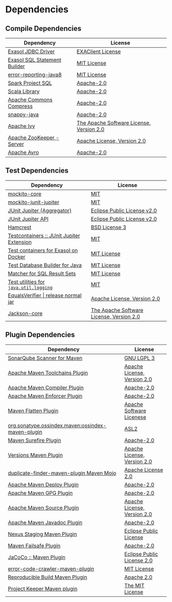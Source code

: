 <!-- @formatter:off -->
# Dependencies

## Compile Dependencies

| Dependency                        | License                                        |
| --------------------------------- | ---------------------------------------------- |
| [Exasol JDBC Driver][0]           | [EXAClient License][1]                         |
| [Exasol SQL Statement Builder][2] | [MIT License][3]                               |
| [error-reporting-java8][4]        | [MIT License][5]                               |
| [Spark Project SQL][6]            | [Apache-2.0][7]                                |
| [Scala Library][8]                | [Apache-2.0][9]                                |
| [Apache Commons Compress][10]     | [Apache-2.0][11]                               |
| [snappy-java][12]                 | [Apache-2.0][13]                               |
| [Apache Ivy][14]                  | [The Apache Software License, Version 2.0][15] |
| [Apache ZooKeeper - Server][16]   | [Apache License, Version 2.0][11]              |
| [Apache Avro][17]                 | [Apache-2.0][11]                               |

## Test Dependencies

| Dependency                                      | License                                        |
| ----------------------------------------------- | ---------------------------------------------- |
| [mockito-core][18]                              | [MIT][19]                                      |
| [mockito-junit-jupiter][18]                     | [MIT][19]                                      |
| [JUnit Jupiter (Aggregator)][20]                | [Eclipse Public License v2.0][21]              |
| [JUnit Jupiter API][20]                         | [Eclipse Public License v2.0][21]              |
| [Hamcrest][22]                                  | [BSD License 3][23]                            |
| [Testcontainers :: JUnit Jupiter Extension][24] | [MIT][25]                                      |
| [Test containers for Exasol on Docker][26]      | [MIT License][27]                              |
| [Test Database Builder for Java][28]            | [MIT License][29]                              |
| [Matcher for SQL Result Sets][30]               | [MIT License][31]                              |
| [Test utilities for `java.util.logging`][32]    | [MIT][19]                                      |
| [EqualsVerifier \| release normal jar][33]      | [Apache License, Version 2.0][11]              |
| [Jackson-core][34]                              | [The Apache Software License, Version 2.0][11] |

## Plugin Dependencies

| Dependency                                              | License                           |
| ------------------------------------------------------- | --------------------------------- |
| [SonarQube Scanner for Maven][35]                       | [GNU LGPL 3][36]                  |
| [Apache Maven Toolchains Plugin][37]                    | [Apache License, Version 2.0][11] |
| [Apache Maven Compiler Plugin][38]                      | [Apache-2.0][11]                  |
| [Apache Maven Enforcer Plugin][39]                      | [Apache-2.0][11]                  |
| [Maven Flatten Plugin][40]                              | [Apache Software Licenese][11]    |
| [org.sonatype.ossindex.maven:ossindex-maven-plugin][41] | [ASL2][15]                        |
| [Maven Surefire Plugin][42]                             | [Apache-2.0][11]                  |
| [Versions Maven Plugin][43]                             | [Apache License, Version 2.0][11] |
| [duplicate-finder-maven-plugin Maven Mojo][44]          | [Apache License 2.0][7]           |
| [Apache Maven Deploy Plugin][45]                        | [Apache-2.0][11]                  |
| [Apache Maven GPG Plugin][46]                           | [Apache-2.0][11]                  |
| [Apache Maven Source Plugin][47]                        | [Apache License, Version 2.0][11] |
| [Apache Maven Javadoc Plugin][48]                       | [Apache-2.0][11]                  |
| [Nexus Staging Maven Plugin][49]                        | [Eclipse Public License][50]      |
| [Maven Failsafe Plugin][51]                             | [Apache-2.0][11]                  |
| [JaCoCo :: Maven Plugin][52]                            | [Eclipse Public License 2.0][53]  |
| [error-code-crawler-maven-plugin][54]                   | [MIT License][55]                 |
| [Reproducible Build Maven Plugin][56]                   | [Apache 2.0][15]                  |
| [Project Keeper Maven plugin][57]                       | [The MIT License][58]             |

[0]: http://www.exasol.com/
[1]: https://repo1.maven.org/maven2/com/exasol/exasol-jdbc/24.0.0/exasol-jdbc-24.0.0-license.txt
[2]: https://github.com/exasol/sql-statement-builder/
[3]: https://github.com/exasol/sql-statement-builder/blob/main/LICENSE
[4]: https://github.com/exasol/error-reporting-java/
[5]: https://github.com/exasol/error-reporting-java/blob/main/LICENSE
[6]: https://spark.apache.org/
[7]: http://www.apache.org/licenses/LICENSE-2.0.html
[8]: https://www.scala-lang.org/
[9]: https://www.apache.org/licenses/LICENSE-2.0
[10]: https://commons.apache.org/proper/commons-compress/
[11]: https://www.apache.org/licenses/LICENSE-2.0.txt
[12]: https://github.com/xerial/snappy-java
[13]: https://www.apache.org/licenses/LICENSE-2.0.html
[14]: http://ant.apache.org/ivy/
[15]: http://www.apache.org/licenses/LICENSE-2.0.txt
[16]: http://zookeeper.apache.org/zookeeper
[17]: https://avro.apache.org
[18]: https://github.com/mockito/mockito
[19]: https://opensource.org/licenses/MIT
[20]: https://junit.org/junit5/
[21]: https://www.eclipse.org/legal/epl-v20.html
[22]: http://hamcrest.org/JavaHamcrest/
[23]: http://opensource.org/licenses/BSD-3-Clause
[24]: https://java.testcontainers.org
[25]: http://opensource.org/licenses/MIT
[26]: https://github.com/exasol/exasol-testcontainers/
[27]: https://github.com/exasol/exasol-testcontainers/blob/main/LICENSE
[28]: https://github.com/exasol/test-db-builder-java/
[29]: https://github.com/exasol/test-db-builder-java/blob/main/LICENSE
[30]: https://github.com/exasol/hamcrest-resultset-matcher/
[31]: https://github.com/exasol/hamcrest-resultset-matcher/blob/main/LICENSE
[32]: https://github.com/exasol/java-util-logging-testing/
[33]: https://www.jqno.nl/equalsverifier
[34]: https://github.com/FasterXML/jackson-core
[35]: http://sonarsource.github.io/sonar-scanner-maven/
[36]: http://www.gnu.org/licenses/lgpl.txt
[37]: https://maven.apache.org/plugins/maven-toolchains-plugin/
[38]: https://maven.apache.org/plugins/maven-compiler-plugin/
[39]: https://maven.apache.org/enforcer/maven-enforcer-plugin/
[40]: https://www.mojohaus.org/flatten-maven-plugin/
[41]: https://sonatype.github.io/ossindex-maven/maven-plugin/
[42]: https://maven.apache.org/surefire/maven-surefire-plugin/
[43]: https://www.mojohaus.org/versions/versions-maven-plugin/
[44]: https://basepom.github.io/duplicate-finder-maven-plugin
[45]: https://maven.apache.org/plugins/maven-deploy-plugin/
[46]: https://maven.apache.org/plugins/maven-gpg-plugin/
[47]: https://maven.apache.org/plugins/maven-source-plugin/
[48]: https://maven.apache.org/plugins/maven-javadoc-plugin/
[49]: http://www.sonatype.com/public-parent/nexus-maven-plugins/nexus-staging/nexus-staging-maven-plugin/
[50]: http://www.eclipse.org/legal/epl-v10.html
[51]: https://maven.apache.org/surefire/maven-failsafe-plugin/
[52]: https://www.jacoco.org/jacoco/trunk/doc/maven.html
[53]: https://www.eclipse.org/legal/epl-2.0/
[54]: https://github.com/exasol/error-code-crawler-maven-plugin/
[55]: https://github.com/exasol/error-code-crawler-maven-plugin/blob/main/LICENSE
[56]: http://zlika.github.io/reproducible-build-maven-plugin
[57]: https://github.com/exasol/project-keeper/
[58]: https://github.com/exasol/project-keeper/blob/main/LICENSE

